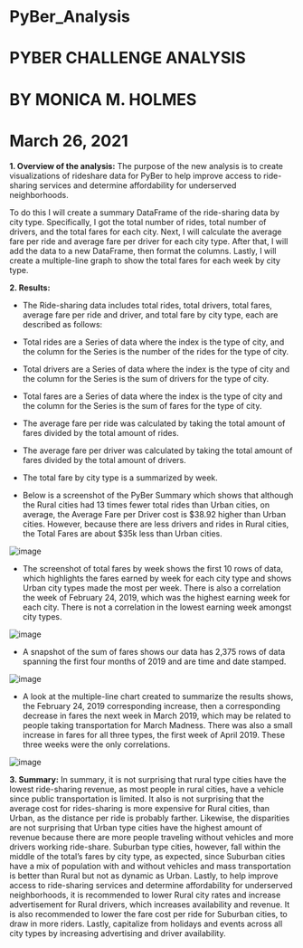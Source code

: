 
# PyBer_Analysis
# PYBER CHALLENGE ANALYSIS 
# BY MONICA M. HOLMES  
# March 26, 2021


**1.	Overview of the analysis:**
The purpose of the new analysis is to create visualizations of rideshare data for PyBer to help improve access to ride-sharing services and determine affordability for underserved neighborhoods. 

To do this I will create a summary DataFrame of the ride-sharing data by city type. Specifically, I got the total number of rides, total number of drivers, and the total fares for each city. Next, I will calculate the average fare per ride and average fare per driver for each city type. After that, I will add the data to a new DataFrame, then format the columns. Lastly, I will create a multiple-line graph to show the total fares for each week by city type.



**2.	Results:**
-	The Ride-sharing data includes total rides, total drivers, total fares, average fare per ride and driver, and total fare by city type, each are described as follows:

-	Total rides are a Series of data where the index is the type of city, and the column for the Series is the number of the rides for the type of city.
-	Total drivers are a Series of data where the index is the type of city and the column for the Series is the sum of drivers for the type of city.
-	Total fares are a Series of data where the index is the type of city and the column for the Series is the sum of fares for the type of city.
-	The average fare per ride was calculated by taking the total amount of fares divided by the total amount of rides. 
-	The average fare per driver was calculated by taking the total amount of fares divided by the total amount of drivers.
-	The total fare by city type is a summarized by week.
-	Below is a screenshot of the PyBer Summary which shows that although the Rural cities had 13 times fewer total rides than Urban cities, on average, the Average Fare per Driver cost is $38.92 higher than Urban cities. However, because there are less drivers and rides in Rural cities, the Total Fares are about $35k less than Urban cities.

![image](https://user-images.githubusercontent.com/78371845/123722809-15893500-d857-11eb-86b2-3a657f6c1827.png)


-	The screenshot of total fares by week shows the first 10 rows of data, which highlights the fares earned by week for each city type and shows Urban city types made the most per week. There is also a correlation the week of February 24, 2019, which was the highest earning week for each city. There is not a correlation in the lowest earning week amongst city types.

![image](https://user-images.githubusercontent.com/78371845/123722853-29349b80-d857-11eb-86af-74543ea5d1dd.png)



-	A snapshot of the sum of fares shows our data has 2,375 rows of data spanning the first four months of 2019 and are time and date stamped. 

![image](https://user-images.githubusercontent.com/78371845/123722882-3782b780-d857-11eb-863c-2b8448989866.png)


-	A look at the multiple-line chart created to summarize the results shows, the February 24, 2019 corresponding increase, then a corresponding decrease in fares the next week in March 2019, which may be related to people taking transportation for March Madness. There was also a small increase in fares for all three types, the first week of April 2019. These three weeks were the only correlations. 


![image](https://user-images.githubusercontent.com/78371845/123722912-45383d00-d857-11eb-81c4-471197128113.png)



**3.	Summary:**
In summary, it is not surprising that rural type cities have the lowest ride-sharing revenue, as most people in rural cities, have a vehicle since public transportation is limited. It also is not surprising that the average cost for rides-sharing is more expensive for Rural cities, than Urban, as the distance per ride is probably farther. Likewise, the disparities are not surprising that Urban type cities have the highest amount of revenue because there are more people traveling without vehicles and more drivers working ride-share. Suburban type cities, however, fall within the middle of the total’s fares by city type, as expected, since Suburban cities have a mix of population with and without vehicles and mass transportation is better than Rural but not as dynamic as Urban. Lastly, to help improve access to ride-sharing services and determine affordability for underserved neighborhoods, it is recommended to lower Rural city rates and increase advertisement for Rural drivers, which increases availability and revenue. It is also recommended to lower the fare cost per ride for Suburban cities, to draw in more riders. Lastly, capitalize from holidays and events across all city types by increasing advertising and driver availability. 


















